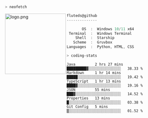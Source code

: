 ```zsh
> neofetch
```

<!--img align="left" src="https://github.com/fluteds.png" alt="logo.png" width="200"/>-->
<img align="left" src="https://external-content.duckduckgo.com/iu/?u=https%3A%2F%2F78.media.tumblr.com%2F975fca5f82161b190efdcaa05ffbd4ec%2Ftumblr_p6q6m9TJF01x3p3jmo1_500.png&f=1&nofb=1" alt="logo.png" width="200"/>

```csharp
fluteds@github
--------------

       OS  :  Windows 10/11 x64
 Terminal  :  Windows Terminal
    Shell  :  Starship
   Scheme  :  Gruvbox
Languages  :  Python, HTML, CSS
```

```zsh
> coding-stats
```

<!--START_SECTION:waka-->

```text
Java         2 hrs 27 mins   █████████▓░░░░░░░░░░░░░░░   38.33 %
Markdown     1 hr 14 mins    █████░░░░░░░░░░░░░░░░░░░░   19.42 %
TypeScript   1 hr 13 mins    ████▓░░░░░░░░░░░░░░░░░░░░   19.16 %
JSON         55 mins         ███▓░░░░░░░░░░░░░░░░░░░░░   14.52 %
Properties   13 mins         █░░░░░░░░░░░░░░░░░░░░░░░░   03.38 %
Git Config   5 mins          ▒░░░░░░░░░░░░░░░░░░░░░░░░   01.52 %
```

<!--END_SECTION:waka-->

